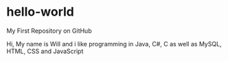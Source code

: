 # hello-world
My First Repository on GitHub

Hi, My name is Will and i like programming in Java, C#, C as well as MySQL, HTML, CSS and JavaScript
